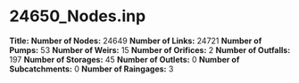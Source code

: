 # 24650_Nodes.inp
**Title:** 
**Number of Nodes:** 24649
**Number of Links:** 24721
**Number of Pumps:** 53
**Number of Weirs:** 15
**Number of Orifices:** 2
**Number of Outfalls:** 197
**Number of Storages:** 45
**Number of Outlets:** 0
**Number of Subcatchments:** 0
**Number of Raingages:** 3
